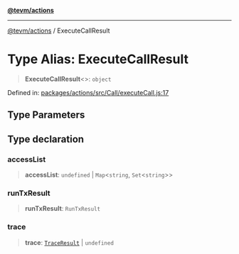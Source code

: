 [**@tevm/actions**](../README.md)

***

[@tevm/actions](../globals.md) / ExecuteCallResult

# Type Alias: ExecuteCallResult

> **ExecuteCallResult**\<\>: `object`

Defined in: [packages/actions/src/Call/executeCall.js:17](https://github.com/evmts/tevm-monorepo/blob/main/packages/actions/src/Call/executeCall.js#L17)

## Type Parameters

## Type declaration

### accessList

> **accessList**: `undefined` \| `Map`\<`string`, `Set`\<`string`\>\>

### runTxResult

> **runTxResult**: `RunTxResult`

### trace

> **trace**: [`TraceResult`](TraceResult.md) \| `undefined`
